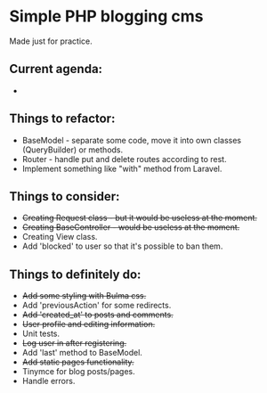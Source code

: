 # Simple PHP blogging cms

Made just for practice.

## Current agenda:
-  

## Things to refactor:
- BaseModel - separate some code, move it into own classes (QueryBuilder) or methods.
- Router - handle put and delete routes according to rest.
- Implement something like "with" method from Laravel.

## Things to consider:
- ~~Creating Request class - but it would be useless at the moment.~~
- ~~Creating BaseController - would be useless at the moment.~~
- Creating View class.
- Add 'blocked' to user so that it's possible to ban them.

## Things to definitely do:
- ~~Add some styling with Bulma css.~~
- Add 'previousAction' for some redirects.
- ~~Add 'created_at' to posts and comments.~~
- ~~User profile and editing information.~~
- Unit tests.
- ~~Log user in after registering.~~
- Add 'last' method to BaseModel.
- ~~Add static pages functionality.~~
- Tinymce for blog posts/pages.
- Handle errors.
